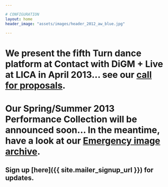 ```yaml
---

# CONFIGURATION
layout: home
header_image: "assets/images/header_2012_aw_blue.jpg"

---
```


# We present the fifth Turn dance platform at Contact with DiGM + Live at LICA in April 2013... see our [call for proposals](http://turnmcr.posterous.com/turn-2013-call-for-proposals). 
# Our Spring/Summer 2013 Performance Collection will be announced soon... In the meantime, have a look at our [Emergency image archive](http://emergencymcr.org).

## Sign up [here]({{ site.mailer_signup_url }}) for updates.